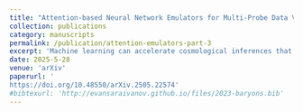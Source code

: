 ```yaml
---
title: "Attention-based Neural Network Emulators for Multi-Probe Data Vectors Part III: Modeling The Next Generation Surveys"
collection: publications
category: manuscripts
permalink: /publication/attention-emulators-part-3
excerpt: 'Machine learning can accelerate cosmological inferences that involve many sequential evaluations of computationally expensive data vectors. Previous works in this series have examined how machine learning architectures impact emulator accuracy and training time for optical shear and galaxy clustering 2-point function. In this final manuscript, we explore neural network performance when emulating Cosmic Microwave Background temperature and polarization power spectra. We maximize the volume of applicability in the parameter space of our emulators within the standard Λ-cold-dark-matter model while ensuring that errors are below cosmic variance. Relative to standard multi-layer perceptron architectures, we find the dot-product-attention mechanism reduces the number of outliers among testing cosmologies, defined as the fraction of testing points with Δχ2>0.2 relative to \textsc{CAMB} outputs, for a wide range of training set sizes. Such precision enables attention-based emulators to be directly applied to real data without requiring any additional correction via importance sampling. Combined with pre-processing techniques and optimized activation and loss functions, attention-based models can meet the precision criteria set by current and future CMB and lensing experiments. For each of Planck, Simons Observatory, CMB S4, and CMB HD, we find the fraction of outlier points to be less than 10% with around 2×105 to 4×105 training data vectors. We further explore the applications of these methods to supernova distance, weak lensing, and galaxy clustering, as well as alternative architectures and pre-processing techniques. '
date: 2025-5-28
venue: 'arXiv'
paperurl: '    
https://doi.org/10.48550/arXiv.2505.22574'
#bibtexurl: 'http://evansaraivanov.github.io/files/2023-baryons.bib'
---
```


